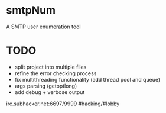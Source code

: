 # smtpNum
A SMTP user enumeration tool

# TODO 
- split project into multiple files
- refine the error checking process
- fix multithreading functionality (add thread pool and queue)
- args parsing (getoptlong)
- add debug + verbose output

irc.subhacker.net:6697/9999 #hacking/#lobby

